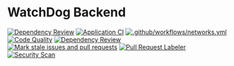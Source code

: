 # WatchDog Backend
[![Dependency Review](https://github.com/The-Dark-Limit/watchdog-backend/actions/workflows/dependency-review.yml/badge.svg?branch=main)](https://github.com/The-Dark-Limit/watchdog-backend/actions/workflows/dependency-review.yml)
[![Application CI](https://github.com/The-Dark-Limit/watchdog-backend/actions/workflows/backend.yml/badge.svg)](https://github.com/The-Dark-Limit/watchdog-backend/actions/workflows/backend.yml)
[![.github/workflows/networks.yml](https://github.com/The-Dark-Limit/watchdog-backend/actions/workflows/networks.yml/badge.svg?branch=main)](https://github.com/The-Dark-Limit/watchdog-backend/actions/workflows/networks.yml)
[![Code Quality](https://github.com/The-Dark-Limit/watchdog-backend/actions/workflows/codeql.yml/badge.svg?branch=main)](https://github.com/The-Dark-Limit/watchdog-backend/actions/workflows/codeql.yml)
[![Dependency Review](https://github.com/The-Dark-Limit/watchdog-backend/actions/workflows/dependency-review.yml/badge.svg)](https://github.com/The-Dark-Limit/watchdog-backend/actions/workflows/dependency-review.yml)
[![Mark stale issues and pull requests](https://github.com/The-Dark-Limit/watchdog-backend/actions/workflows/stale.yml/badge.svg?branch=main)](https://github.com/The-Dark-Limit/watchdog-backend/actions/workflows/stale.yml)
[![Pull Request Labeler](https://github.com/The-Dark-Limit/watchdog-backend/actions/workflows/label.yml/badge.svg?branch=main)](https://github.com/The-Dark-Limit/watchdog-backend/actions/workflows/label.yml)
[![Security Scan](https://github.com/The-Dark-Limit/watchdog-backend/actions/workflows/codacy.yml/badge.svg?branch=main)](https://github.com/The-Dark-Limit/watchdog-backend/actions/workflows/codacy.yml)
